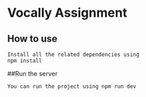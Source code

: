 # Vocally Assignment

## How to use

```
Install all the related dependencies using
npm install
```

##Run the server
```
You can run the project using npm run dev
```
